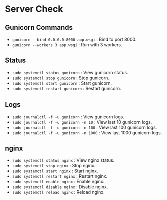 # Server Check

## Gunicorn Commands

- `gunicorn --bind 0.0.0.0:8000 app.wsgi` : Bind to port 8000.
- `gunicorn --workers 3 app.wsgi` : Run with 3 workers.

## Status

- `sudo systemctl status gunicorn` : View gunicorn status.
- `sudo systemctl stop gunicorn` : Stop gunicorn.
- `sudo systemctl start gunicorn` : Start gunicorn.
- `sudo systemctl restart gunicorn` : Restart gunicorn.

## Logs

- `sudo journalctl -f -u gunicorn` : View gunicorn logs.
- `sudo journalctl -f -u gunicorn -n 10` : View last 10 gunicorn logs.
- `sudo journalctl -f -u gunicorn -n 100` : View last 100 gunicorn logs.
- `sudo journalctl -f -u gunicorn -n 1000` : View last 1000 gunicorn logs.


## nginx

- `sudo systemctl status nginx` : View nginx status.
- `sudo systemctl stop nginx` : Stop nginx.
- `sudo systemctl start nginx` : Start nginx.
- `sudo systemctl restart nginx` : Restart nginx.
- `sudo systemctl enable nginx` : Enable nginx.
- `sudo systemctl disable nginx` : Disable nginx.
- `sudo systemctl reload nginx` : Reload nginx.